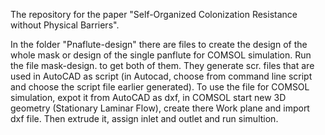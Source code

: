 The repository for the paper "Self-Organized Colonization Resistance without Physical Barriers".

In the folder "Pnaflute-design" there are files to create the design of the whole  mask or design of the single panflute for COMSOL simulation. Run the file mask-design.  to get both of them. They generate scr. files that are used in AutoCAD as script (in Autocad, choose from command line script and choose the script file earlier generated). 
To use the file for COMSOL simulation, expot it from AutoCAD as dxf, in COMSOL start new 3D geometry (Stationary Laminar Flow), create there Work plane and import dxf file. Then extrude it, assign inlet and outlet and run simultion.
